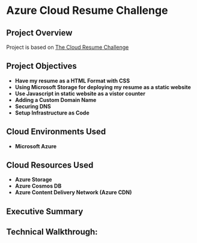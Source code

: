 <h1>Azure Cloud Resume Challenge</h1>

<h2>Project Overview</h2>
Project is based on <a href="https://cloudresumechallenge.dev/docs/the-challenge/azure/">The Cloud Resume Challenge</a>
<br />

<h2>Project Objectives</h2>

- <b>Have my resume as a HTML Format with CSS</b>
- <b>Using Microsoft Storage for deploying my resume as a static website</b>
- <b>Use Javascript in static website as a vistor counter</b>
- <b>Adding a Custom Domain Name</b>
- <b>Securing DNS</b>
- <b>Setup Infrastructure as Code</b>

<h2>Cloud Environments Used</h2>

- <b>Microsoft Azure</b>

<h2>Cloud Resources Used</h2>

- <b>Azure Storage</b>
- <b>Azure Cosmos DB</b>
- <b>Azure Content Delivery Network (Azure CDN)</b>

<h2>Executive Summary</h2>


<h2>Technical Walkthrough:</h2>



